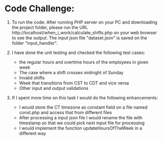 # Code Challenge:
1. To run  the code: After running PHP server on your PC and downloading the project folder, please run the URL 
http://localhost/when_i_work/calculate_shifts.php on your web browser to see the output.
The input json file "dataset.json" is saved on the folder  "input_handler".

2. I have done the unit testing and checked the following test cases:
   - the regular hours and overtime hours of the employees in given week
   - The case where a shift crosses midnight of Sunday
   - Invalid shifts 
   - Week that transitions from CST to CDT and vice versa
   - Other input and output validations

3. If I spent more time on this task I would do the following enhancements:
   - I would store the CT timezone as constant field on a file named const.php  and access that from different files
   - After processing a input json file I would rename the file with timestamp so that we could pick next input file for processing
   - I would implement the function updateHoursOfTheWeek in a different way

